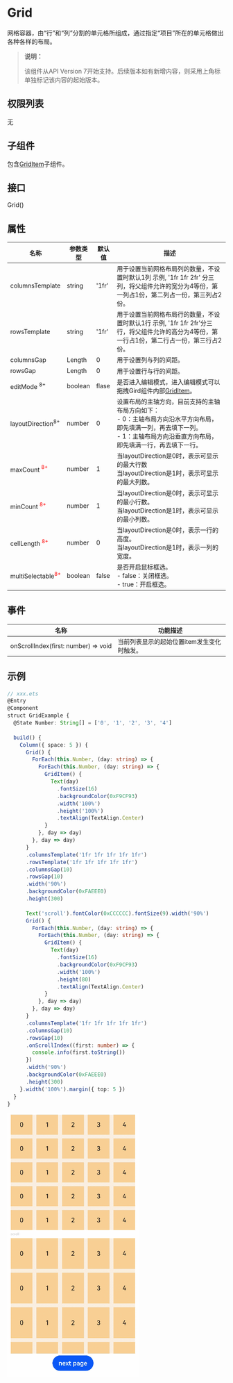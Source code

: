 # Grid

网格容器，由“行”和“列”分割的单元格所组成，通过指定“项目”所在的单元格做出各种各样的布局。

>  **说明：**
>
>  该组件从API Version 7开始支持。后续版本如有新增内容，则采用上角标单独标记该内容的起始版本。


## 权限列表

无


## 子组件

包含[GridItem](ts-container-griditem.md)子组件。


## 接口

Grid()


## 属性

| 名称                                       | 参数类型    | 默认值   | 描述                                       |
| ---------------------------------------- | ------- | ----- | ---------------------------------------- |
| columnsTemplate                          | string  | '1fr' | 用于设置当前网格布局列的数量，不设置时默认1列&nbsp;示例,&nbsp;'1fr&nbsp;1fr&nbsp;2fr'&nbsp;分三列，将父组件允许的宽分为4等份，第一列占1份，第二列占一份，第三列占2份。 |
| rowsTemplate                             | string  | '1fr' | 用于设置当前网格布局行的数量，不设置时默认1行&nbsp;示例,&nbsp;'1fr&nbsp;1fr&nbsp;2fr'分三行，将父组件允许的高分为4等份，第一行占1份，第二行占一份，第三行占2份。 |
| columnsGap                               | Length  | 0     | 用于设置列与列的间距。                              |
| rowsGap                                  | Length  | 0     | 用于设置行与行的间距。                              |
| editMode <sup>8+</sup>                   | boolean | flase | 是否进入编辑模式，进入编辑模式可以拖拽Gird组件内部[GridItem](ts-container-griditem.md)。 |
| layoutDirection<sup>8+</sup>             | number  | 0     | 设置布局的主轴方向，目前支持的主轴布局方向如下：<br/>- 0：主轴布局方向沿水平方向布局，即先填满一列，再去填下一列。<br/>- 1：主轴布局方向沿垂直方向布局，即先填满一行，再去填下一行。 |
| maxCount <font color=ff0000><sup>8+</sup></font> | number  | 1     | 当layoutDirection是0时，表示可显示的最大行数<br/>当layoutDirection是1时，表示可显示的最大列数。 |
| minCount <font color=ff0000><sup>8+</sup></font> | number  | 1     | 当layoutDirection是0时，表示可显示的最小行数。<br/>当layoutDirection是1时，表示可显示的最小列数。 |
| cellLength <font color=ff0000><sup>8+</sup></font> | number  | 0     | 当layoutDirection是0时，表示一行的高度。<br/>当layoutDirection是1时，表示一列的宽度。 |
| multiSelectable<font color=ff0000><sup>8+</sup></font> | boolean | false | 是否开启鼠标框选。<br/>-&nbsp;false：关闭框选。<br/>-&nbsp;true：开启框选。 |

## 事件

| 名称                                       | 功能描述                    |
| ---------------------------------------- | ----------------------- |
| onScrollIndex(first:&nbsp;number)&nbsp;=&gt;&nbsp;void | 当前列表显示的起始位置item发生变化时触发。 |

## 示例

```ts
// xxx.ets
@Entry
@Component
struct GridExample {
  @State Number: String[] = ['0', '1', '2', '3', '4']

  build() {
    Column({ space: 5 }) {
      Grid() {
        ForEach(this.Number, (day: string) => {
          ForEach(this.Number, (day: string) => {
            GridItem() {
              Text(day)
                .fontSize(16)
                .backgroundColor(0xF9CF93)
                .width('100%')
                .height('100%')
                .textAlign(TextAlign.Center)
            }
          }, day => day)
        }, day => day)
      }
      .columnsTemplate('1fr 1fr 1fr 1fr 1fr')
      .rowsTemplate('1fr 1fr 1fr 1fr 1fr')
      .columnsGap(10)
      .rowsGap(10)
      .width('90%')
      .backgroundColor(0xFAEEE0)
      .height(300)

      Text('scroll').fontColor(0xCCCCCC).fontSize(9).width('90%')
      Grid() {
        ForEach(this.Number, (day: string) => {
          ForEach(this.Number, (day: string) => {
            GridItem() {
              Text(day)
                .fontSize(16)
                .backgroundColor(0xF9CF93)
                .width('100%')
                .height(80)
                .textAlign(TextAlign.Center)
            }
          }, day => day)
        }, day => day)
      }
      .columnsTemplate('1fr 1fr 1fr 1fr 1fr')
      .columnsGap(10)
      .rowsGap(10)
      .onScrollIndex((first: number) => {
        console.info(first.toString())
      })
      .width('90%')
      .backgroundColor(0xFAEEE0)
      .height(300)
    }.width('100%').margin({ top: 5 })
  }
}
```

![zh-cn_image_0000001219744183](figures/zh-cn_image_0000001219744183.gif)